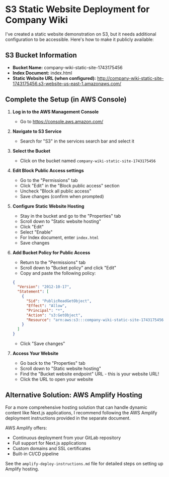 # S3 Static Website Deployment for Company Wiki

I've created a static website demonstration on S3, but it needs additional configuration to be accessible. Here's how to make it publicly available:

## S3 Bucket Information
- **Bucket Name:** company-wiki-static-site-1743175456
- **Index Document:** index.html
- **Static Website URL (when configured):** http://company-wiki-static-site-1743175456.s3-website-us-east-1.amazonaws.com/

## Complete the Setup (in AWS Console)

1. **Log in to the AWS Management Console**
   - Go to https://console.aws.amazon.com/

2. **Navigate to S3 Service**
   - Search for "S3" in the services search bar and select it

3. **Select the Bucket**
   - Click on the bucket named `company-wiki-static-site-1743175456`

4. **Edit Block Public Access settings**
   - Go to the "Permissions" tab
   - Click "Edit" in the "Block public access" section
   - Uncheck "Block all public access"
   - Save changes (confirm when prompted)

5. **Configure Static Website Hosting**
   - Stay in the bucket and go to the "Properties" tab
   - Scroll down to "Static website hosting"
   - Click "Edit"
   - Select "Enable"
   - For Index document, enter `index.html`
   - Save changes

6. **Add Bucket Policy for Public Access**
   - Return to the "Permissions" tab
   - Scroll down to "Bucket policy" and click "Edit"
   - Copy and paste the following policy:
   
   ```json
   {
     "Version": "2012-10-17",
     "Statement": [
       {
         "Sid": "PublicReadGetObject",
         "Effect": "Allow",
         "Principal": "*",
         "Action": "s3:GetObject",
         "Resource": "arn:aws:s3:::company-wiki-static-site-1743175456/*"
       }
     ]
   }
   ```
   
   - Click "Save changes"

7. **Access Your Website**
   - Go back to the "Properties" tab
   - Scroll down to "Static website hosting"
   - Find the "Bucket website endpoint" URL - this is your website URL!
   - Click the URL to open your website
   
## Alternative Solution: AWS Amplify Hosting

For a more comprehensive hosting solution that can handle dynamic content like Next.js applications, I recommend following the AWS Amplify deployment instructions provided in the separate document.

AWS Amplify offers:
- Continuous deployment from your GitLab repository
- Full support for Next.js applications
- Custom domains and SSL certificates
- Built-in CI/CD pipeline

See the `amplify-deploy-instructions.md` file for detailed steps on setting up Amplify hosting.